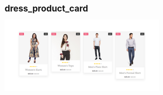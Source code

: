 # dress_product_card
![demo image 1](https://github.com/Sweety-Akter/dress_product_card/blob/main/view.png)